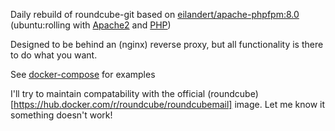 Daily rebuild of roundcube-git based on [eilandert/apache-phpfpm:8.0](https://hub.docker.com/r/eilandert/apache-phpfpm)
(ubuntu:rolling with [Apache2](https://launchpad.net/~eilander/+archive/ubuntu/apache2) and [PHP](https://launchpad.net/~ondrej/+archive/ubuntu/php))

Designed to be behind an (nginx) reverse proxy, but all functionality is there to do what you want.

See [docker-compose](https://github.com/eilandert/dockerized/blob/master/roundcube/docker-compose.yml) for examples

I'll try to maintain compatability with the official (roundcube)[https://hub.docker.com/r/roundcube/roundcubemail] image. Let me know it something doesn't work!
